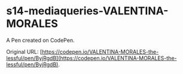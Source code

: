 # s14-mediaqueries-VALENTINA-MORALES

A Pen created on CodePen.

Original URL: [https://codepen.io/VALENTINA-MORALES-the-lessful/pen/ByjRgdB](https://codepen.io/VALENTINA-MORALES-the-lessful/pen/ByjRgdB).

